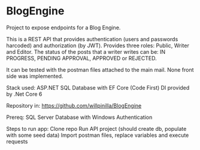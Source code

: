 # BlogEngine
Project to expose endpoints for a Blog Engine.

This is a REST API that provides authentication (users and passwords harcoded) and authorization (by JWT). Provides three roles: Public, Writer and Editor.
The status of the posts that a writer writes can be: IN PROGRESS, PENDING APPROVAL, APPROVED or REJECTED.

It can be tested with the postman files attached to the main mail. None front side was implemented.

Stack used:
ASP.NET
SQL Database with EF Core (Code First)
DI provided by .Net Core 6

Repository in: https://github.com/willpinilla/BlogEngine

Prereq:
SQL Server Database with Windows Authentication

Steps to run app:
Clone repo
Run API project (should create db, populate with some seed data)
Import postman files, replace variables and execute requests
